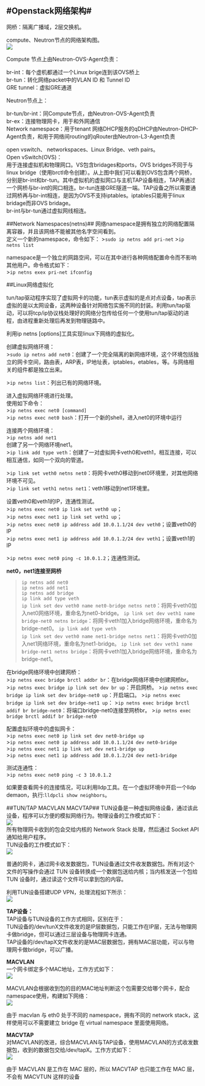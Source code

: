 #Openstack网络架构#
-----------------------------------------
网桥：隔离广播域，2层交换机。  

compute、Neutron节点的网络架构图。  
![](https://github.com/C2python/opentsack-conf/blob/master/openstack/img/1node_net.jpg)  

Compute 节点上由Neutron-OVS-Agent负责：
>
br-int：每个虚机都通过一个Linux brige连到该OVS桥上  
br-tun：转化网络packet中的VLAN ID 和 Tunnel ID  
GRE tunnel：虚拟GRE通道  

Neutron节点上：
>  
br-tun/br-int：同Compute节点，由Neutron-OVS-Agent负责  
br-ex：连接物理网卡，用于和外网通信  
Network namespace：用于tenant 网络DHCP服务的qDHCP由Neutron-DHCP-Agent负责，和用于网络间routing的qRouter由Neutron-L3-Agent负责  

open vswitch、 networkspaces、Linux Bridge、veth pairs。  
Open vSwitch(OVS)：  
用于连接虚拟机和物理网口。VS包含bridages和ports，OVS bridges不同于与linux bridge（使用brctl命令创建）。从上图中我们可以看到OVS包含两个网桥，分别是br-int和br-tun。其中虚拟机的虚拟网口与主机TAP设备相连，TAP再通过一个网桥与br-int的网口相连。br-tun连接GRE隧道一端。TAP设备之所以需要通过网桥再与br-int相连，是因为OVS不支持iptables。iptables只能用于linux bridage而非OVS bridage。  
br-int与br-tun通过虚拟网线相连。

##Network Namespaces(netns)##
网络namespace是拥有独立的网络配置隔离容器，并且该网络不能被其他名字空间看到。  
定义一个新的namespace，命令如下：
\>`sudo ip netns add pri-net`
\>`ip netns list`  

namespace是一个独立的网路空间，可以在其中进行各种网络配置命令而不影响其他用户。命令格式如下：  
\>`ip netns exex pri-net ifconfig`  



##Linux网络虚拟化  
  
tun/tap驱动程序实现了虚拟网卡的功能，tun表示虚拟的是点对点设备，tap表示虚拟的是以太网设备，这两种设备针对网络包实施不同的封装。利用tun/tap驱动，可以将tcp/ip协议栈处理好的网络分包传给任何一个使用tun/tap驱动的进程，由进程重新处理后再发到物理链路中。  

利用ip netns [options]工具实现linux下网络的虚拟化。  

创建虚拟网络环境：  
\>`sudo ip netns add net0`：创建了一个完全隔离的新网络环境，这个环境包括独立的网卡空间，路由表，ARP表，IP地址表，iptables，etables，等。与网络相关的组件都是独立出来。  

\>`ip netns list`：列出已有的网络环境。  

进入虚拟网络环境进行处理。  
使用如下命令：  
\>`ip netns exec net0 [command]`  
\>`ip netns exec net0 bash`：打开一个新的shell，进入net0的环境中运行  

连接两个网络环境：  
\>`ip netns add net1`  
创建了另一个网络环境net1。  
\>`ip link add type veth`：创建了一对虚拟网卡veth0和veth1，相互连接，可以相互通信，如同一个双向的管道。

\>`ip link set veth0 netns net0`：将网卡veth0移动到net0环境里，对其他网络环境不可见。  
\>`ip link set veth1 netns net1`：veth1移动到net1环境里。

设置veth0和veth1的IP，连通性测试。  
\>`ip netns exec net0 ip link set veth0 up`；  
\>`ip netns exec net1 ip link set veth1 up`；  
\>`ip netns exec net0 ip address add 10.0.1.1/24 dev veth0`；设置veth0的IP  
\>`ip netns exec net1 ip address add 10.0.1.2/24 dev veth1`；设置veth1的IP

\>`ip netns exec net0 ping -c 10.0.1.2`；连通性测试。

**net0，net1连接至网桥**  
>
>`ip netns add net0`  
>`ip netns add net1`  
>`ip netns add bridge`  
>`ip link add type veth`  
>`ip link set dev veth0 name net0-bridge netns net0`：将网卡veth0加入net0网络环境，重命名为net0-bridge。
>`ip link set dev veth1 name bridge-net0 netns bridge`：将网卡veth1加入bridge网络环境，重命名为bridge-net0。
>`ip link add type veth`  
>`ip link set dev veth0 name net1-bridge netns net1`：将网卡veth0加入net1网络环境，重命名为net1-bridge。
>`ip link set dev veth1 name bridge-net1 netns bridge`：将网卡veth1加入bridge网络环境，重命名为bridge-net1。

在bridge网络环境中创建网桥：    
\>`ip netns exec bridge brctl addbr br`：在bridge网络环境中创建网桥br。
\>`ip netns exec bridge ip link set dev br up`：开启网桥。
\>`ip netns exec bridge ip link set dev bridge-net0 up`：开启端口。
\>`ip netns exec bridge ip link set dev bridge-net1 up`：
\>`ip netns exec bridge brctl addif br bridge-net0`：将端口bridge-net0连接至网桥br。
\>`ip netns exec bridge brctl addif br bridge-net0`

配置虚拟环境中的虚拟网卡：  
\>`ip netns exec net0 ip link set dev net0-bridge up`  
\>`ip netns exec net0 ip address add 10.0.1.1/24 dev net0-bridge`  
\>`ip netns exec net1 ip link set dev net1-bridge up`  
\>`ip netns exec net1 ip address add 10.0.1.2/24 dev net1-bridge`  

测试连通性：  
\>`ip netns exec net0 ping -c 3 10.0.1.2`  

如果要查看网卡的连接情况，可以利用lldp工具。在一个虚拟环境中开启一个lldp demaon，执行:`lldpcli show neighbors`。  




##TUN/TAP MACVLAN MACVTAP##
TUN设备是一种虚拟网络设备，通过该此设备，程序可以方便的模拟网络行为。物理设备的工作模式如下：  
![](https://github.com/C2python/opentsack-conf/blob/master/openstack/img/phy.png)  
所有物理网卡收到的包会交给内核的 Network Stack 处理，然后通过 Socket API 通知给用户程序。  
TUN设备的工作模式如下：  
![](https://github.com/C2python/opentsack-conf/blob/master/openstack/img/tun.png)  

普通的网卡，通过网卡收发数据包，TUN设备通过文件收发数据包。所有对这个文件的写操作会通过 TUN 设备转换成一个数据包送给内核；当内核发送一个包给 TUN 设备时，通过读这个文件可以拿到包的内容。  

利用TUN设备搭建UDP VPN，处理流程如下所示：  
![](https://github.com/C2python/opentsack-conf/blob/master/openstack/img/udp_tun.png)  

**TAP设备：**  
TAP设备与TUN设备的工作方式相同，区别在于：  
TUN设备的/dev/tunX文件收发的是IP层数据包，只能工作在IP层，无法与物理网卡做bridge，但可以通过三层设备与物理网卡连通。  
TAP设备的/dev/tapX文件收发的是MAC层数据包，拥有MAC层功能，可以与物理网卡做bridge，可以广播。

**MACVLAN**  
一个网卡绑定多个MAC地址，工作方式如下：  
![](https://github.com/C2python/opentsack-conf/blob/master/openstack/img/macvlan.png)  

MACVLAN会根据收到包的目的MAC地址判断这个包需要交给哪个网卡，配合namespace使用，构建如下网络：  
![](https://github.com/C2python/opentsack-conf/blob/master/openstack/img/nsmacvlan.png)  

由于 macvlan 与 eth0 处于不同的 namespace，拥有不同的 network stack，这样使用可以不需要建立 bridge 在 virtual namespace 里面使用网络。  

**MACVTAP**  
对MACVLAN的改进，综合MACVLAN与TAP设备，使用MACVLAN的方式收发数据包，收到的数据包交给/dev/tapX。工作方式如下：  
![](https://github.com/C2python/opentsack-conf/blob/master/openstack/img/macvtap.png)  

由于 MACVLAN 是工作在 MAC 层的，所以 MACVTAP 也只能工作在 MAC 层，不会有 MACVTUN 这样的设备